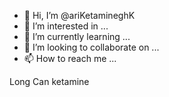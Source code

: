 - 👋 Hi, I’m @ariKetamineghK
- 👀 I’m interested in ...
- 🌱 I’m currently learning ...
- 💞️ I’m looking to collaborate on ...
- 📫 How to reach me ...

<!---
ariKetamineghK/ariKetamineghK is a ✨ special ✨ repository because its `README.md` (this file) appears on your GitHub profile.
You can click the Preview link to take a look at your changes.
--->
Long Can ketamine
